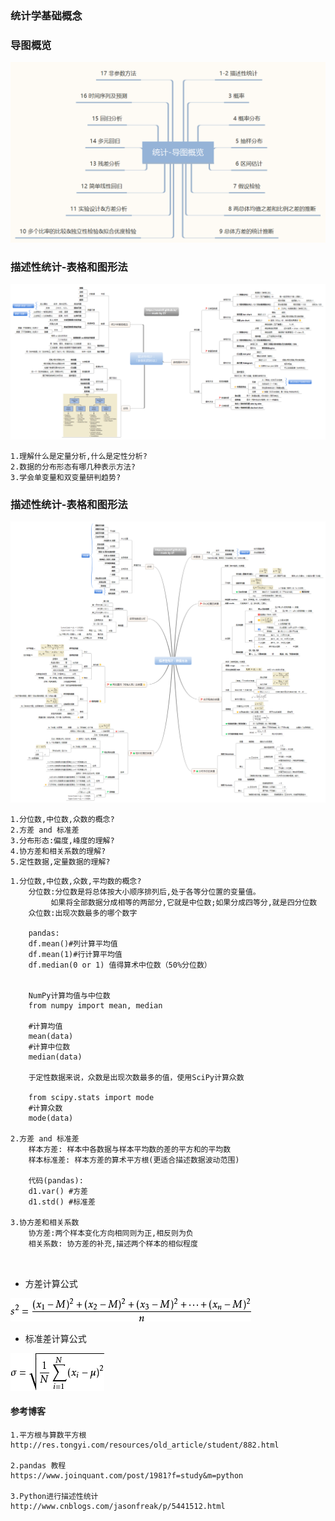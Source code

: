### 统计学基础概念

### 导图概览

![输入图片说明](https://github.com/qccr-twl2123/PythonANS/blob/master/images/0-统计-导图概览.png "在这里输入图片标题")


### 描述性统计-表格和图形法
![输入图片说明](https://github.com/qccr-twl2123/PythonANS/blob/master/images/1-描述性统计表格和图形法.png "在这里输入图片标题")

```text
1.理解什么是定量分析,什么是定性分析?
2.数据的分布形态有哪几种表示方法?
3.学会单变量和双变量研判趋势?
```

### 描述性统计-表格和图形法
![输入图片说明](https://github.com/qccr-twl2123/PythonANS/blob/master/images/2-描述性统计：数值方法.png "在这里输入图片标题")
```text
1.分位数,中位数,众数的概念?
2.方差 and 标准差
3.分布形态:偏度,峰度的理解?
4.协方差和相关系数的理解? 
5.定性数据,定量数据的理解?
```

```text
1.分位数,中位数,众数,平均数的概念?
    分位数:分位数是将总体按大小顺序排列后,处于各等分位置的变量值。
         如果将全部数据分成相等的两部分,它就是中位数;如果分成四等分,就是四分位数 
    众位数:出现次数最多的哪个数字
    
    pandas:
    df.mean()#列计算平均值
    df.mean(1)#行计算平均值
    df.median(0 or 1) 值得算术中位数（50%分位数）
    
    
    NumPy计算均值与中位数
    from numpy import mean, median
    
    #计算均值
    mean(data)
    #计算中位数
    median(data)

    于定性数据来说，众数是出现次数最多的值，使用SciPy计算众数
    
    from scipy.stats import mode
    #计算众数
    mode(data)

2.方差 and 标准差
    样本方差: 样本中各数据与样本平均数的差的平方和的平均数
    样本标准差: 样本方差的算术平方根(更适合描述数据波动范围)
    
    代码(pandas):
    d1.var() #方差
    d1.std() #标准差

3.协方差和相关系数
    协方差:两个样本变化方向相同则为正,相反则为负
    相关系数: 协方差的补充,描述两个样本的相似程度
    
    
```

* 方差计算公式

![输入图片说明](https://github.com/qccr-twl2123/PythonANS/blob/master/images/方差.png "在这里输入图片标题")

* 标准差计算公式

![输入图片说明](https://github.com/qccr-twl2123/PythonANS/blob/master/images/标准差.png "在这里输入图片标题")





#### 参考博客
```text
1.平方根与算数平方根
http://res.tongyi.com/resources/old_article/student/882.html

2.pandas 教程
https://www.joinquant.com/post/1981?f=study&m=python

3.Python进行描述性统计
http://www.cnblogs.com/jasonfreak/p/5441512.html

```

